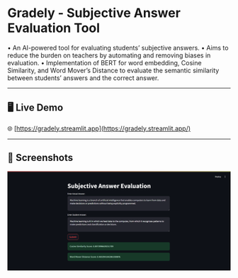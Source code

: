 # Gradely - Subjective Answer Evaluation Tool

• An AI-powered tool for evaluating students’ subjective answers.
• Aims to reduce the burden on teachers by automating and removing biases in evaluation.
• Implementation of BERT for word embedding, Cosine Similarity, and Word Mover’s Distance to
evaluate the semantic similarity between students’ answers and the correct answer.

---

## 🖥️ Live Demo

🌐 [https://gradely.streamlit.app](https://gradely.streamlit.app/)

---

## 📸 Screenshots

![Dashboard Screenshot](screenshots/screenshot1.png)

